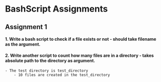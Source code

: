 # BashScript Assignments

## Assignment 1
####   1. Write a bash script to check if a file exists or not - should take filename as the argument.

####   2. Write another script to count how many files are in a directory - takes absolute path to the directory as argument.
	- The test directory is test_directory	
        - 10 files are created in the test_directory	
